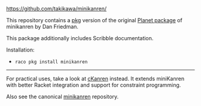 https://github.com/takikawa/minikanren/

This repository contains a [pkg](www.cs.utah.edu/plt/snapshots/current/doc/pkg/) version of the original
[Planet package](http://planet.racket-lang.org/display.ss?package=miniKanren.plt&owner=dfriedman)
of minikanren by Dan Friedman.

This package additionally includes Scribble documentation.

Installation:
  * `raco pkg install minikanren`

---

For practical uses, take a look at [cKanren](https://github.com/calvis/cKanren) instead.
It extends miniKanren with better Racket integration and support for constraint programming.

Also see the canonical [minikanren](https://github.com/miniKanren/Racket-miniKanren) repository.
